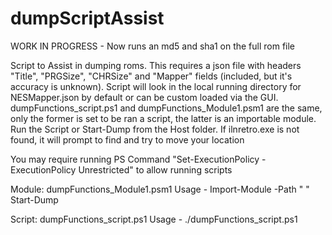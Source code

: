 # dumpScriptAssist


WORK IN PROGRESS - Now runs an md5 and  sha1 on the full rom file


Script to Assist in dumping roms.  This requires a json file with headers "Title", "PRGSize", "CHRSize" and "Mapper" fields (included, but it's accuracy is unknown).  Script will look in the local running directory for NESMapper.json by default or can be custom loaded via the GUI.  dumpFunctions_script.ps1 and dumpFunctions_Module1.psm1 are the same, only the former is set to be ran a script, the latter is an importable module.  Run the Script or Start-Dump from the Host folder. If ilnretro.exe is not found, it will prompt to find and try to move your location 


You may require running PS Command "Set-ExecutionPolicy -ExecutionPolicy Unrestricted" to allow running scripts

Module:
dumpFunctions_Module1.psm1
Usage -
Import-Module -Path "<path to dumpFunctions_Module1.psm1> "
Start-Dump

Script:
dumpFunctions_script.ps1 
Usage -
./dumpFunctions_script.ps1 
